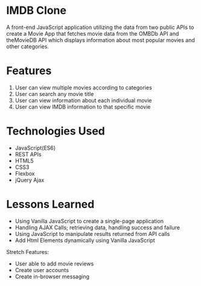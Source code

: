 # IMDB Clone
A front-end JavaScript application utilizing the data from two public APIs to create a Movie App that fetches movie data from the OMBDb API and theMovieDB API which displays information about most popular movies and other categories.


# Features
1. User can view multiple movies according to categories
1. User can search any movie title
2. User can view information about each individual movie
3. User can view IMDB information to that specific movie

# Technologies Used
* JavaScript(ES6)
* REST APIs
* HTML5
* CSS3
* Flexbox
* jQuery Ajax

# Lessons Learned
* Using Vanilla JavaScript to create a single-page application
* Handling AJAX Calls; retrieving data, handling success and failure
* Using JavaScript to manipulate results returned from API calls
* Add Html Elements dynamically using Vanilla JavaScript

Stretch Features:
* User able to add movie reviews
* Create user accounts
* Create in-browser messaging
